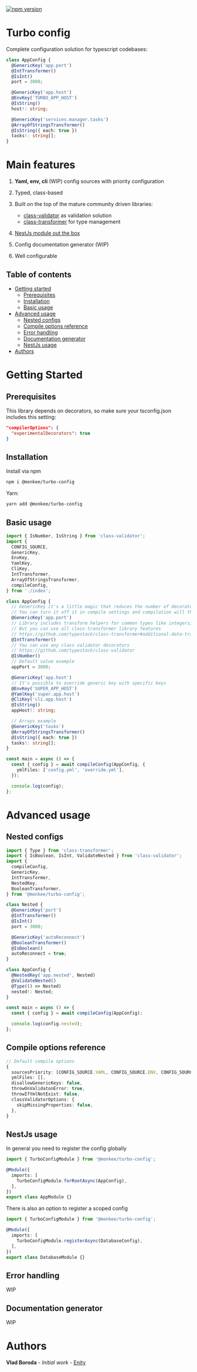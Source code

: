 [![npm version](https://badge.fury.io/js/@monkee%2Fturbo-config.svg)](https://badge.fury.io/js/@monkee%2Fturbo-config)

# Turbo config

Complete configuration solution for typescript codebases:

```typescript
class AppConfig {
  @GenericKey('app.port')
  @IntTransformer()
  @IsInt()
  port = 3000;

  @GenericKey('app.host')
  @EnvKey('TURBO_APP_HOST')
  @IsString()
  host!: string;

  @GenericKey('services.manager.tasks')
  @ArrayOfStringsTransformer()
  @IsString({ each: true })
  tasks!: string[];
}
```

# Main features

1. **Yaml, env, cli** (WIP) config sources with priority configuration
1. Typed, class-based
1. Built on the top of the mature community driven libraries:
    * [class-validator](https://github.com/typestack/class-validator) as validation solution
    * [class-transformer](https://github.com/typestack/class-transformer) for type management

1. [NestJs module out the box](#nestjs-usage)
1. Config documentation generator (WIP)
1. Well configurable

## Table of contents

- [Getting started](#getting-started)
  - [Prerequisites](#prerequisites)
  - [Installation](#installation)
  - [Basic usage](#basic-usage)
- [Advanced usage](#advanced-usage)
  - [Nested configs](#nested-configs)
  - [Compile options reference](#compile-options-reference)
  - [Error handling](#error-handling)
  - [Documentation generator](#documentation-generator)
  - [NestJs usage](#nestjs-usage)
- [Authors](#authors)

# Getting Started

## Prerequisites

This library depends on decorators, so make sure your tsconfig.json includes this setting:

```json
"compilerOptions": {
  "experimentalDecorators": true
}
```

## Installation

Install via npm

```sh
npm i @monkee/turbo-config
```

Yarn:

```sh
yarn add @monkee/turbo-config
```

## Basic usage

```typescript
import { IsNumber, IsString } from 'class-validator';
import {
  CONFIG_SOURCE,
  GenericKey,
  EnvKey,
  YamlKey,
  CliKey,
  IntTransformer,
  ArrayOfStringsTransformer,
  compileConfig,
} from './index';

class AppConfig {
  // GenericKey it's a little magic that reduces the number of decorators.
  // You can turn it off it in compile settings and compilation will throw an error
  @GenericKey('app.port')
  // Library includes transform helpers for common types like integers, floats, arrays.
  // But you can use all class-transformer library features
  // https://github.com/typestack/class-transformer#additional-data-transformation
  @IntTransformer()
  // You can use any class validator decorators
  // https://github.com/typestack/class-validator
  @IsNumber()
  // Default value example
  appPort = 3000;

  @GenericKey('app.host')
  // It's possible to override generic key with specific keys
  @EnvKey('SUPER_APP_HOST')
  @YamlKey('super.app.host')
  @CliKey('cli.app.host')
  @IsString()
  appHost!: string;

  // Arrays example
  @GenericKey('tasks')
  @ArrayOfStringsTransformer()
  @IsString({ each: true })
  tasks!: string[];
}

const main = async () => {
  const { config } = await compileConfig(AppConfig, {
    ymlFiles: ['config.yml', 'override.yml'],
  });

  console.log(config);
};
```

# Advanced usage

## Nested configs

```typescript
import { Type } from 'class-transformer';
import { IsBoolean, IsInt, ValidateNested } from 'class-validator';
import {
  compileConfig,
  GenericKey,
  IntTransformer,
  NestedKey,
  BooleanTransformer,
} from '@monkee/turbo-config';

class Nested {
  @GenericKey('port')
  @IntTransformer()
  @IsInt()
  port = 3000;

  @GenericKey('autoReconnect')
  @BooleanTransformer()
  @IsBoolean()
  autoReconnect = true;
}

class AppConfig {
  @NestedKey('app.nested', Nested)
  @ValidateNested()
  @Type(() => Nested)
  nested!: Nested;
}

const main = async () => {
  const { config } = await compileConfig(AppConfig);

  console.log(config.nested);
};
```

## Compile options reference

```typescript
// Default compile options
{
  sourcesPriority: [CONFIG_SOURCE.YAML, CONFIG_SOURCE.ENV, CONFIG_SOURCE.CLI],
  ymlFiles: [],
  disallowGenericKeys: false,
  throwOnValidatonError: true,
  throwIfYmlNotExist: false,
  classValidatorOptions: {
    skipMissingProperties: false,
  },
}
```

## NestJs usage

In general you need to register the config globally

```typescript
import { TurboConfigModule } from '@monkee/turbo-config';

@Module({
  imports: [
    TurboConfigModule.forRootAsync(AppConfig),
  ],
})
export class AppModule {}
```

There is also an option to register a scoped config

```typescript
import { TurboConfigModule } from '@monkee/turbo-config';

@Module({
  imports: [
    TurboConfigModule.registerAsync(DatabaseConfig),
  ],
})
export class DatabaseModule {}
```

## Error handling

WIP

## Documentation generator

WIP

# Authors

**Vlad Boroda** - *Initial work* - [Enity](https://github.com/Enity)
